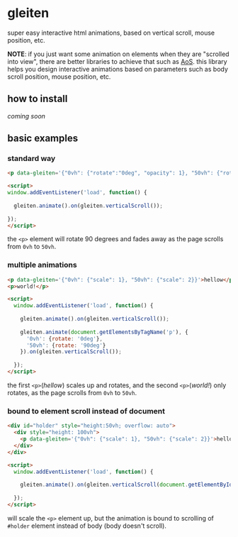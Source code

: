 # gleiten

super easy interactive html animations, based on vertical scroll, mouse position, etc.

**NOTE**: if you just want some animation on elements when they are "scrolled into view", there are better libraries to achieve that such as [AoS](https://michalsnik.github.io/aos/). this library helps you design interactive animations based on parameters such as body scroll position, mouse position, etc.

## how to install

_coming soon_

## basic examples

### standard way

```html
<p data-gleiten='{"0vh": {"rotate":"0deg", "opacity": 1}, "50vh": {"rotate": "90deg", "opacity": 0}}'>hellow</p>

<script>
window.addEventListener('load', function() {
  
  gleiten.animate().on(gleiten.verticalScroll());
  
});
</script>
```

the `<p>` element will rotate 90 degrees and fades away as the page scrolls from `0vh` to `50vh`.

### multiple animations

```html
<p data-gleiten='{"0vh": {"scale": 1}, "50vh": {"scale": 2}}'>hellow</p>
<p>world!</p>

<script>
  window.addEventListener('load', function() {
  
    gleiten.animate().on(gleiten.verticalScroll());
  
    gleiten.animate(document.getElementsByTagName('p'), {
      '0vh': {rotate: '0deg'},
      '50vh': {rotate: '90deg'}
    }).on(gleiten.verticalScroll());
  
  });
</script>
```

the first `<p>`(_hellow_) scales up and rotates, and the second `<p>`(_world!_) only rotates, as the page scrolls from `0vh` to `50vh`.

### bound to element scroll instead of document

```html
<div id="holder" style="height:50vh; overflow: auto">
  <div style="height: 100vh">
    <p data-gleiten='{"0vh": {"scale": 1}, "50vh": {"scale": 2}}'>hellow</p>
  </div>
</div>

<script>
  window.addEventListener('load', function() {
  
    gleiten.animate().on(gleiten.verticalScroll(document.getElementById('holder')));
  
  });
</script>
```

will scale the `<p>` element up, but the animation is bound to scrolling of `#holder` element instead of body (body doesn't scroll).
